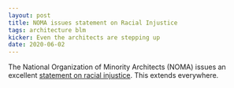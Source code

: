 ```yaml
---
layout: post
title: NOMA issues statement on Racial Injustice
tags: architecture blm
kicker: Even the architects are stepping up
date: 2020-06-02
---
```


The National Organization of Minority Architects (NOMA) issues an excellent [statement on racial injustice](https://noma.net/nomas-public-statement-regarding-racial-injustice-2020-may-31/). This extends everywhere.
